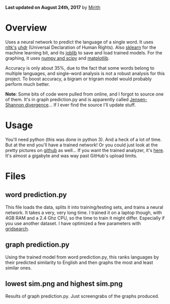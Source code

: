 **Last updated on August 24th, 2017** by [Mirith](https://github.com/Mirith)

# Overview

Uses a neural network to predict the language of a single word.  It uses [nltk's](http://www.nltk.org/) [uhdr](http://research.ics.aalto.fi/cog/data/udhr/) (Universal Declaration of Human Rights).  Also [sklearn](http://scikit-learn.org/stable/modules/classes.html) for the machine learning bit, and its [joblib](https://pythonhosted.org/joblib/generated/joblib.load.html#joblib.load) to save and load trained models.  For the graphing, it uses [numpy and scipy](https://docs.scipy.org/doc/) and [matplotlib](https://matplotlib.org/).  

Accuracy is only about 35%, due to the fact that some words belong to multiple languages, and single-word analysis is not a robust analysis for this project.  To boost accuracy, a bigram or trigram model would probably perform much better.  



**Note**:  Some bits of code were pulled from online, and I forgot to source one of them.  It's in graph prediction.py and is apparently called [Jensen-Shannon divergence](https://stackoverflow.com/questions/15880133/jensen-shannon-divergence)...  If I ever find the source I'll update stuff.  

# Usage

You'll need python (this was done in python 3).  And a heck of a lot of time.  But at the end you'll have a trained network!  Or you could just look at the pretty pictures on [github](https://github.com/Mirith/word-language-prediction) as well...  If you want the trained analyzer, it's [here](https://drive.google.com/file/d/0ByNf-Gd6Z75pMm9JamZKaVlKa0U/view?usp=sharing).  It's almost a gigabyte and was way past GitHub's upload limits.  

# Files

## word prediction.py

This file loads the data, splits it into training/testing sets, and trains a neural network.  It takes a very, very long time.  I trained it on a laptop though, with 4GB RAM and a 2.4 Ghz CPU, so the time to train it might differ.  Especially if you use another dataset.  I have optimized a few parameters with [gridsearch](http://scikit-learn.org/stable/modules/grid_search.html).  

## graph prediction.py

Using the trained model from word prediction.py, this ranks languages by their predicted similarity to English and then graphs the most and least similar ones.  

## lowest sim.png and highest sim.png

Results of graph prediction.py.  Just screengrabs of the graphs produced.  


